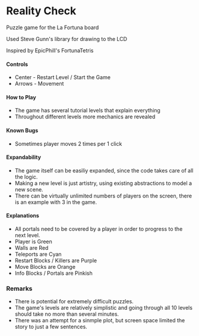 # Reality Check
Puzzle game for the La Fortuna board

Used Steve Gunn's library for drawing to the LCD

Inspired by EpicPhill's FortunaTetris 

#### Controls
* Center - Restart Level / Start the Game
* Arrows - Movement

#### How to Play
* The game has several tutorial levels that explain everything
* Throughout different levels more mechanics are revealed 

#### Known Bugs
* Sometimes player moves 2 times per 1 click

#### Expandability
* The game itself can be easiliy expanded, since the code takes care of all the logic.
* Making a new level is just artistry, using existing abstractions to model a new scene.
* There can be virtually unlimited numbers of players on the screen, there is an example with 3 in the game.

#### Explanations
* All portals need to be covered by a player in order to progress to the next level.
* Player is Green
* Walls are Red
* Teleports are Cyan
* Restart Blocks / Killers are Purple
* Move Blocks are Orange
* Info Blocks / Portals are Pinkish

### Remarks
* There is potential for extremely difficult puzzles.
* The game's levels are relatively simplistic and going through all 10 levels should take no more than several minutes.
* There was an attempt for a sinmple plot, but screen space limited the story to just a few sentences.
